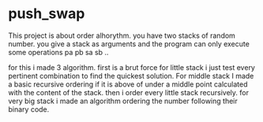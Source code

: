 # push_swap
This project is about order alhorythm. you have two stacks of random number. you give a stack as arguments and the program can only execute some operations
pa pb sa sb ..

for this i made 3 algorithm. first is a brut force for little stack i just test every pertinent combination to find the quickest solution.
For middle stack I made a basic recursive ordering if it is above of under a middle point calculated with the content of the stack. then i order every little stack recursively.
for very big stack i made an algorithm ordering the number following their binary code. 
